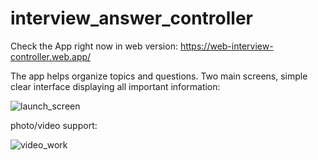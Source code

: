 # interview_answer_controller

Check the App right now in web version: https://web-interview-controller.web.app/

The app helps organize topics and questions. Two main screens, simple clear interface displaying all important information:

![launch_screen](https://cdn.discordapp.com/attachments/784688047719579652/1078299831417700423/launch_screen.gif?ex=662d9f39&is=662c4db9&hm=87868b7c8466d1fd918aa0c52e080b579be9286e13038a0b61baec83e4385f17&)

photo/video support:

![video_work](https://cdn.discordapp.com/attachments/784688047719579652/1078299850967355442/video_work.gif?ex=662d9f3e&is=662c4dbe&hm=2da300459a0ad6997503025bd77aca42e1a85b7e7f5fe7802a2a369212d2535f&) 


